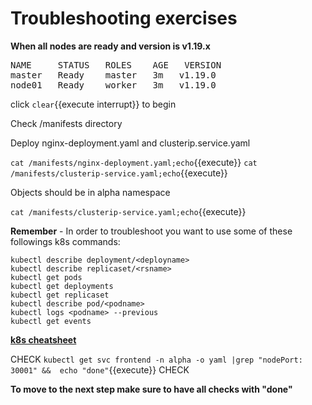 # Troubleshooting exercises

**When all nodes are ready and version is v1.19.x** 

<pre>
NAME     STATUS   ROLES    AGE   VERSION
master   Ready    master   3m   v1.19.0
node01   Ready    worker   3m   v1.19.0
</pre>


click ```clear```{{execute interrupt}} to begin

Check /manifests directory

Deploy nginx-deployment.yaml and clusterip.service.yaml

`cat /manifests/nginx-deployment.yaml;echo`{{execute}}
`cat /manifests/clusterip-service.yaml;echo`{{execute}}

Objects should be in alpha namespace


`cat /manifests/clusterip-service.yaml;echo`{{execute}}

**Remember** - In order to troubleshoot you want to use some of these followings k8s commands:

```
kubectl describe deployment/<deployname>
kubectl describe replicaset/<rsname>
kubectl get pods
kubectl get deployments
kubectl get replicaset
kubectl describe pod/<podname>
kubectl logs <podname> --previous
kubectl get events
```

[**k8s cheatsheet**](https://kubernetes.io/docs/reference/kubectl/cheatsheet/)


CHECK
`kubectl get svc frontend -n alpha -o yaml |grep "nodePort: 30001" &&  echo "done"`{{execute}}
CHECK



**To move to the next step make sure to have all checks with "done"**
